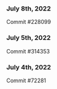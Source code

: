 ### July 8th, 2022

Commit #228099

### July 5th, 2022

Commit #314353


### July 4th, 2022

Commit #72281
